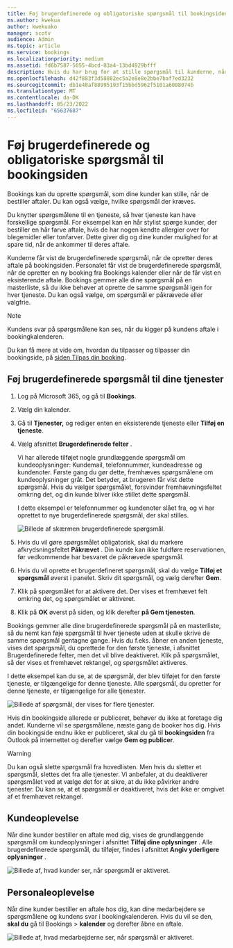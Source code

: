 ```yaml
---
title: Føj brugerdefinerede og obligatoriske spørgsmål til bookingsiden
ms.author: kwekua
author: kwekuako
manager: scotv
audience: Admin
ms.topic: article
ms.service: bookings
ms.localizationpriority: medium
ms.assetid: fd6b7587-5055-4bcd-83a4-13bd4929bfff
description: Hvis du har brug for at stille spørgsmål til kunderne, når de bestiller en aftale hos dig online, kan du tilføje brugerdefinerede spørgsmål og påkrævede spørgsmål på bookingsiden.
ms.openlocfilehash: d42f883f3d58882ec5a2e8e8e2bbe7baf7ed3232
ms.sourcegitcommit: db1e48af88995193f15bbd5962f5101a6088074b
ms.translationtype: MT
ms.contentlocale: da-DK
ms.lasthandoff: 05/23/2022
ms.locfileid: "65637687"
---
```

# <a name="add-custom-and-required-questions-to-the-booking-page"></a>Føj brugerdefinerede og obligatoriske spørgsmål til bookingsiden

Bookings kan du oprette spørgsmål, som dine kunder kan stille, når de bestiller aftaler. Du kan også vælge, hvilke spørgsmål der kræves.

Du knytter spørgsmålene til en tjeneste, så hver tjeneste kan have forskellige spørgsmål. For eksempel kan en hår stylist spørge kunder, der bestiller en hår farve aftale, hvis de har nogen kendte allergier over for blegemidler eller tonfarver. Dette giver dig og dine kunder mulighed for at spare tid, når de ankommer til deres aftale.

Kunderne får vist de brugerdefinerede spørgsmål, når de opretter deres aftale på bookingsiden. Personalet får vist de brugerdefinerede spørgsmål, når de opretter en ny booking fra Bookings kalender eller når de får vist en eksisterende aftale. Bookings gemmer alle dine spørgsmål på en masterliste, så du ikke behøver at oprette de samme spørgsmål igen for hver tjeneste. Du kan også vælge, om spørgsmål er påkrævede eller valgfrie.

> [!NOTE]
> Kundens svar på spørgsmålene kan ses, når du kigger på kundens aftale i bookingkalenderen.

Du kan få mere at vide om, hvordan du tilpasser og tilpasser din bookingside, på [siden Tilpas din booking](customize-booking-page.md).

## <a name="add-custom-questions-to-your-services"></a>Føj brugerdefinerede spørgsmål til dine tjenester

1. Log på Microsoft 365, og gå til **Bookings**.

1. Vælg din kalender.

1. Gå til **Tjenester,** og rediger enten en eksisterende tjeneste eller **Tilføj en tjeneste**.

1. Vælg afsnittet **Brugerdefinerede felter** .

   Vi har allerede tilføjet nogle grundlæggende spørgsmål om kundeoplysninger: Kundemail, telefonnummer, kundeadresse og kundenoter. Første gang du gør dette, fremhæves spørgsmålene om kundeoplysninger gråt. Det betyder, at brugeren får vist dette spørgsmål. Hvis du vælger spørgsmålet, forsvinder fremhævningsfeltet omkring det, og din kunde bliver ikke stillet dette spørgsmål.

   I dette eksempel er telefonnummer og kundenoter slået fra, og vi har oprettet to nye brugerdefinerede spørgsmål, der skal stilles.

   ![Billede af skærmen brugerdefinerede spørgsmål.](../media/bookings-questions-custom-fields.png)

1. Hvis du vil gøre spørgsmålet obligatorisk, skal du markere afkrydsningsfeltet **Påkrævet** . Din kunde kan ikke fuldføre reservationen, før vedkommende har besvaret de påkrævede spørgsmål.

1. Hvis du vil oprette et brugerdefineret spørgsmål, skal du vælge **Tilføj et spørgsmål** øverst i panelet. Skriv dit spørgsmål, og vælg derefter **Gem**.

1. Klik på spørgsmålet for at aktivere det. Der vises et fremhævet felt omkring det, og spørgsmålet er aktiveret.

1. Klik på **OK** øverst på siden, og klik derefter **på Gem tjenesten**.

Bookings gemmer alle dine brugerdefinerede spørgsmål på en masterliste, så du nemt kan føje spørgsmål til hver tjeneste uden at skulle skrive de samme spørgsmål gentagne gange. Hvis du f.eks. åbner en anden tjeneste, vises det spørgsmål, du oprettede for den første tjeneste, i afsnittet Brugerdefinerede felter, men det vil blive deaktiveret. Klik på spørgsmålet, så der vises et fremhævet rektangel, og spørgsmålet aktiveres.

I dette eksempel kan du se, at de spørgsmål, der blev tilføjet for den første tjeneste, er tilgængelige for denne tjeneste. Alle spørgsmål, du opretter for denne tjeneste, er tilgængelige for alle tjenester.

   ![Billede af spørgsmål, der vises for flere tjenester.](../media/bookings-questions-services.png)

Hvis din bookingside allerede er publiceret, behøver du ikke at foretage dig andet. Kunderne vil se spørgsmålene, næste gang de booker hos dig. Hvis din bookingside endnu ikke er publiceret, skal du gå til **bookingsiden** fra Outlook på internettet og derefter vælge **Gem og publicer**.

> [!WARNING]
> Du kan også slette spørgsmål fra hovedlisten. Men hvis du sletter et spørgsmål, slettes det fra alle tjenester. Vi anbefaler, at du deaktiverer spørgsmålet ved at vælge det for at sikre, at du ikke påvirker andre tjenester. Du kan se, at et spørgsmål er deaktiveret, hvis det ikke er omgivet af et fremhævet rektangel.

## <a name="customer-experience"></a>Kundeoplevelse

Når dine kunder bestiller en aftale med dig, vises de grundlæggende spørgsmål om kundeoplysninger i afsnittet **Tilføj dine oplysninger** . Alle brugerdefinerede spørgsmål, du tilføjer, findes i afsnittet **Angiv yderligere oplysninger** .

![Billede af, hvad kunder ser, når spørgsmål er aktiveret.](../media/bookings-questions-customer.png)

## <a name="staff-experience"></a>Personaleoplevelse

Når dine kunder bestiller en aftale hos dig, kan dine medarbejdere se spørgsmålene og kundens svar i bookingkalenderen. Hvis du vil se den, **skal du** gå til Bookings \> **kalender** og derefter åbne en aftale.

![Billede af, hvad medarbejderne ser, når spørgsmål er aktiveret.](../media/bookings-questions-staff.png)
